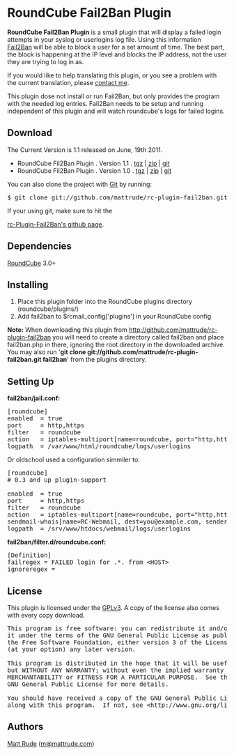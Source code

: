 # RoundCube Fail2Ban Plugin

**RoundCube Fail2Ban Plugin** is a small plugin that will display a failed login attempts in your syslog or userlogins log file. Using this information <a href="http://www.fail2ban.org" target="_blank">Fail2Ban</a> will be able to block a user for a set amount of time. The best part, the block is happening at the IP level and blocks the IP address, not the user they are trying to log in as.

If you would like to help translating this plugin, or you see a problem with the current translation, please [contact me][1].

This plugin dose not install or run Fail2Ban, but only provides the program with the needed log entries. Fail2Ban needs to be setup and running independent of this plugin and will watch roundcube's logs for failed logins.</div> 

  
<a id=Download name=Download></a> 
## Download

The Current Version is 1.1 released on June, 19th 2011.

*   RoundCube Fil2Ban Plugin . Version 1.1 . [tgz][2] | [zip][3] | [git][4]
*   RoundCube Fil2Ban Plugin . Version 1.0 . [tgz][5] | [zip][6] | [git][7]

You can also clone the project with [Git][8] by running: 
<pre>$ git clone git://github.com/mattrude/rc-plugin-fail2ban.git fail2ban</pre> If your using git, make sure to hit the 

[rc-Plugin-Fail2Ban's github page][9]. 

  
<a id=Dependencies name=Dependencies></a> 
## Dependencies

[RoundCube][10] 3.0+

  
<a id=Install name=Install></a> 
## Installing

1.  Place this plugin folder into the RoundCube plugins directory (roundcube/plugins/)
2.  Add fail2ban to $rcmail_config['plugins'] in your RoundCube config

**Note:** When downloading this plugin from <http://github.com/mattrude/rc-plugin-fail2ban> you will need to create a directory called fail2ban and place fail2ban.php in there, ignoring the root directory in the downloaded archive. You may also run '**git clone git://github.com/mattrude/rc-plugin-fail2ban.git fail2ban**' from the plugins directory.

  
<a id=Setup name=Setup></a> 
## Setting Up

**fail2ban/jail.conf:**

<pre>[roundcube]
enabled  = true
port     = http,https
filter   = roundcube
action   = iptables-multiport[name=roundcube, port="http,https"]
logpath  = /var/www/html/roundcube/logs/userlogins</pre>

Or oldschool used a configuration simmiler to:

<pre>[roundcube]
# 0.3 and up plugin-support
 
enabled  = true
port     = http,https
filter   = roundcube
action   = iptables-multiport[name=roundcube, port="http,https"]
sendmail-whois[name=RC-Webmail, dest=you@example.com, sender=fail2ban]
logpath  = /srv/www/htdocs/webmail/logs/userlogins</pre>

**fail2ban/filter.d/roundcube.conf:**

<pre>[Definition]
failregex = FAILED login for .*. from &lt;HOST&gt;
ignoreregex =</pre>

  
<a id=License name=License></a> 
## License

This plugin is licensed under the [GPLv3][11]. A copy of the license also comes with every copy download.

<pre>This program is free software: you can redistribute it and/or modify
it under the terms of the GNU General Public License as published by
the Free Software Foundation, either version 3 of the License, or
(at your option) any later version.

This program is distributed in the hope that it will be useful,
but WITHOUT ANY WARRANTY; without even the implied warranty of
MERCHANTABILITY or FITNESS FOR A PARTICULAR PURPOSE.  See the
GNU General Public License for more details.

You should have received a copy of the GNU General Public License
along with this program.  If not, see &lt;http://www.gnu.org/licenses/>.</pre>

  
<a id=Authors name=Authors></a> 
## Authors

[Matt Rude][12] (m@mattrude.com)

 [1]: http://mattrude.com/contact-me/
 [2]: http://github.com/downloads/mattrude/rc-plugin-fail2ban/roundcube-fail2ban-plugin.1.1.tgz
 [3]: http://github.com/downloads/mattrude/rc-plugin-fail2ban/roundcube-fail2ban-plugin.1.1.zip
 [4]: http://github.com/mattrude/rc-plugin-fail2ban/tree/1.1
 [5]: http://github.com/downloads/mattrude/rc-plugin-fail2ban/roundcube-fail2ban-plugin.1.0.tgz
 [6]: http://github.com/downloads/mattrude/rc-plugin-fail2ban/roundcube-fail2ban-plugin.1.0.zip
 [7]: http://github.com/mattrude/rc-plugin-fail2ban/tree/1.0
 [8]: http://git-scm.com
 [9]: http://github.com/mattrude/rc-plugin-fail2ban
 [10]: http://roundcube.net/
 [11]: http://www.gnu.org/licenses/gpl-3.0.txt
 [12]: http://mattrude.com/
